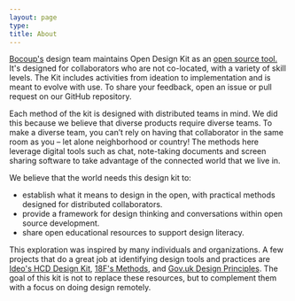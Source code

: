 ```yaml
---
layout: page
type:
title: About
---
```


[Bocoup's](https://bocoup.com/) design team maintains Open Design Kit as an [open source tool.](https://en.wikipedia.org/wiki/Open-source_software) It's designed for collaborators who are not co-located, with a variety of skill levels. The Kit includes activities from ideation to implementation and is meant to evolve with use. To share your feedback, open an issue or pull request on our GitHub repository.

Each method of the kit is designed with distributed teams in mind. We did this because we believe that diverse products require diverse teams. To make a diverse team, you can’t rely on having that collaborator in the same room as you – let alone neighborhood or country! The methods here leverage digital tools such as chat, note-taking documents and screen sharing software to take advantage of the connected world that we live in.

We believe that the world needs this design kit to:

- establish what it means to design in the open, with practical methods designed for distributed collaborators.
- provide a framework for design thinking and conversations within open source development.
- share open educational resources to support design literacy.

This exploration was inspired by many individuals and organizations. A few projects that do a great job at identifying design tools and practices are [Ideo's HCD Design Kit](http://www.designkit.org/), [18F's Methods](https://methods.18f.gov/), and [Gov.uk Design Principles](https://www.gov.uk/design-principles). The goal of this kit is not to replace these resources, but to complement them with a focus on doing design remotely.
